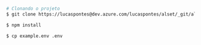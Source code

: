 ```bash
# Clonando o projeto
$ git clone https://lucaspontes@dev.azure.com/lucaspontes/alset/_git/alset
```

```bash
$ npm install 
```
```bash
$ cp example.env .env 
```
